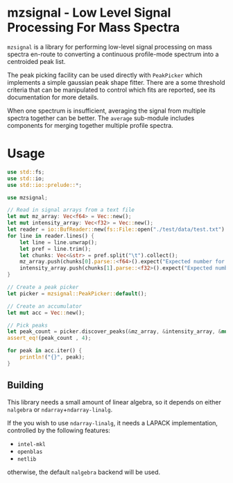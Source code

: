 # mzsignal - Low Level Signal Processing For Mass Spectra
`mzsignal` is a library for performing low-level signal processing on
mass spectra en-route to converting a continuous profile-mode spectrum
into a centroided peak list.

The peak picking facility can be used directly with `PeakPicker` which
implements a simple gaussian peak shape fitter. There are a some threshold
criteria that can be manipulated to control which fits are reported, see its
documentation for more details.

When one spectrum is insufficient, averaging the signal from multiple spectra
together can be better. The `average` sub-module includes components
for merging together multiple profile spectra.

# Usage
```rust
use std::fs;
use std::io;
use std::io::prelude::*;

use mzsignal;

// Read in signal arrays from a text file
let mut mz_array: Vec<f64> = Vec::new();
let mut intensity_array: Vec<f32> = Vec::new();
let reader = io::BufReader::new(fs::File::open("./test/data/test.txt").unwrap());
for line in reader.lines() {
    let line = line.unwrap();
    let pref = line.trim();
    let chunks: Vec<&str> = pref.split("\t").collect();
    mz_array.push(chunks[0].parse::<f64>().expect("Expected number for m/z"));
    intensity_array.push(chunks[1].parse::<f32>().expect("Expected number for intensity"));
}

// Create a peak picker
let picker = mzsignal::PeakPicker::default();

// Create an accumulator
let mut acc = Vec::new();

// Pick peaks
let peak_count = picker.discover_peaks(&mz_array, &intensity_array, &mut acc).unwrap();
assert_eq!(peak_count , 4);

for peak in acc.iter() {
    println!("{}", peak);
}
```
## Building
This library needs a small amount of linear algebra, so it depends on either `nalgebra` or `ndarray`+`ndarray-linalg`.

If the you wish to use `ndarray-linalg`, it needs a LAPACK implementation, controlled by the following features:
  - `intel-mkl`
  - `openblas`
  - `netlib`

otherwise, the default `nalgebra` backend will be used.